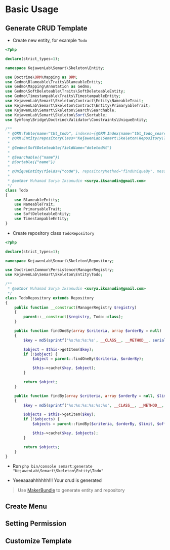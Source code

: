 # Basic Usage

## Generate CRUD Template

- Create new entity, for example `Todo`

```php
<?php

declare(strict_types=1);

namespace KejawenLab\Semart\Skeleton\Entity;

use Doctrine\ORM\Mapping as ORM;
use Gedmo\Blameable\Traits\BlameableEntity;
use Gedmo\Mapping\Annotation as Gedmo;
use Gedmo\SoftDeleteable\Traits\SoftDeleteableEntity;
use Gedmo\Timestampable\Traits\TimestampableEntity;
use KejawenLab\Semart\Skeleton\Contract\Entity\NameableTrait;
use KejawenLab\Semart\Skeleton\Contract\Entity\PrimaryableTrait;
use KejawenLab\Semart\Skeleton\Search\Searchable;
use KejawenLab\Semart\Skeleton\Sort\Sortable;
use Symfony\Bridge\Doctrine\Validator\Constraints\UniqueEntity;

/**
 * @ORM\Table(name="tbl_todo", indexes={@ORM\Index(name="tbl_todo_search_idx", columns={"nama"})})
 * @ORM\Entity(repositoryClass="KejawenLab\Semart\Skeleton\Repository\TodoRepository")
 *
 * @Gedmo\SoftDeleteable(fieldName="deletedAt")
 *
 * @Searchable({"name"})
 * @Sortable({"name"})
 *
 * @UniqueEntity(fields={"code"}, repositoryMethod="findUniqueBy", message="label.crud.non_unique_or_deleted")
 *
 * @author Muhamad Surya Iksanudin <surya.iksanudin@gmail.com>
 */
class Todo
{
    use BlameableEntity;
    use NameableTrait;
    use PrimaryableTrait;
    use SoftDeleteableEntity;
    use TimestampableEntity;
}

```

- Create repository class `TodoRepository`

```php
<?php

declare(strict_types=1);

namespace KejawenLab\Semart\Skeleton\Repository;

use Doctrine\Common\Persistence\ManagerRegistry;
use KejawenLab\Semart\Skeleton\Entity\Todo;

/**
 * @author Muhamad Surya Iksanudin <surya.iksanudin@gmail.com>
 */
class TodoRepository extends Repository
{
    public function __construct(ManagerRegistry $registry)
    {
        parent::__construct($registry, Todo::class);
    }

    public function findOneBy(array $criteria, array $orderBy = null)
    {
        $key = md5(sprintf('%s:%s:%s:%s', __CLASS__, __METHOD__, serialize($criteria), serialize($orderBy)));

        $object = $this->getItem($key);
        if (!$object) {
            $object = parent::findOneBy($criteria, $orderBy);

            $this->cache($key, $object);
        }

        return $object;
    }

    public function findBy(array $criteria, array $orderBy = null, $limit = null, $offset = null)
    {
        $key = md5(sprintf('%s:%s:%s:%s:%s:%s', __CLASS__, __METHOD__, serialize($criteria), serialize($orderBy), $limit, $offset));

        $objects = $this->getItem($key);
        if (!$objects) {
            $objects = parent::findBy($criteria, $orderBy, $limit, $offset);

            $this->cache($key, $objects);
        }

        return $objects;
    }
}

```

- Run `php bin/console semart:generate "KejawenLab\Semart\Skeleton\Entity\Todo"`

- Yeeeaaaahhhhhh!!! Your crud is generated

> Use [MakerBundle](https://symfony.com/doc/current/bundles/SymfonyMakerBundle/index.html) to generate entity and repository

## Create Menu

## Setting Permission

## Customize Template

